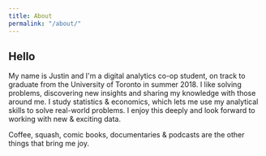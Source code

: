 ```yaml
---
title: About
permalink: "/about/"
---
```


## Hello

My name is Justin and I'm a digital analytics co-op student, on track to graduate from the University of Toronto in summer 2018. I like solving problems, discovering new insights and sharing my knowledge with those around me. I study statistics & economics, which lets me use my analytical skills to solve real-world problems. I enjoy this deeply and look forward to working with new & exciting data. 

Coffee, squash, comic books, documentaries & podcasts are the other things that bring me joy.
 

